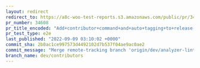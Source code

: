 ```yaml
---
layout: redirect
redirect_to: https://a8c-woo-test-reports.s3.amazonaws.com/public/pr/34608/e2e/index.html
pr_number: 34608
pr_title_encoded: "Add+contributor+command+and+auto+tagging+to+release-post-generator"
pr_test_type: e2e
last_published: "2022-09-09 03:10:02 +0000"
commit_sha: 2b0ac1ce997573d4492102d7b537f04ae9ac0ae2
commit_message: "Merge remote-tracking branch 'origin/dev/analyzer-lint' into dev/cont…"
branch_name: dev/contributors
---
```

